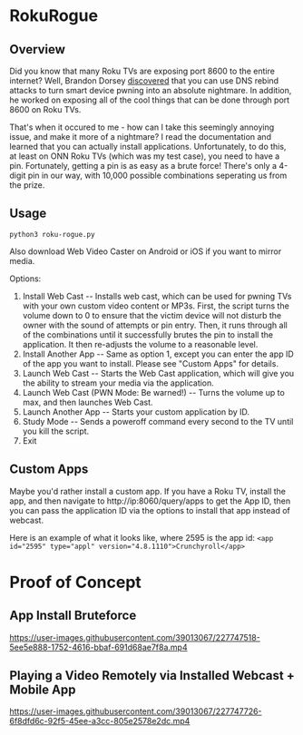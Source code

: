 # RokuRogue
## Overview
Did you know that many Roku TVs are exposing port 8600 to the entire internet? Well, Brandon Dorsey [discovered](https://medium.com/@brannondorsey/attacking-private-networks-from-the-internet-with-dns-rebinding-ea7098a2d325) that you can use DNS rebind attacks to turn smart device pwning into an absolute nightmare. In addition, he worked on exposing all of the cool things that can be done through port 8600 on Roku TVs.

That's when it occured to me - how can I take this seemingly annoying issue, and make it more of a nightmare? I read the documentation and learned that you can actually install applications. Unfortunately, to do this, at least on ONN Roku TVs (which was my test case), you need to have a pin. Fortunately, getting a pin is as easy as a brute force! There's only a 4-digit pin in our way, with 10,000 possible combinations seperating us from the prize.

## Usage
`python3 roku-rogue.py`

Also download Web Video Caster on Android or iOS if you want to mirror media.

Options:
1. Install Web Cast -- Installs web cast, which can be used for pwning TVs with your own custom video content or MP3s. First, the script turns the volume down to 0 to ensure that the victim device will not disturb the owner with the sound of attempts or pin entry. Then, it runs through all of the combinations until it successfully brutes the pin to install the application. It then re-adjusts the volume to a reasonable level.
2. Install Another App -- Same as option 1, except you can enter the app ID of the app you want to install. Please see "Custom Apps" for details.
3. Launch Web Cast -- Starts the Web Cast application, which will give you the ability to stream your media via the application.
4. Launch Web Cast (PWN Mode: Be warned!) -- Turns the volume up to max, and then launches Web Cast.
5. Launch Another App -- Starts your custom application by ID.
6. Study Mode -- Sends a poweroff command every second to the TV until you kill the script.
7. Exit

## Custom Apps
Maybe you'd rather install a custom app. If you have a Roku TV, install the app, and then navigate to http://ip:8060/query/apps to get the App ID, then you can pass the application ID via the options to install that app instead of webcast.

Here is an example of what it looks like, where 2595 is the app id:
`<app id="2595" type="appl" version="4.8.1110">Crunchyroll</app>`

# Proof of Concept
## App Install Bruteforce

https://user-images.githubusercontent.com/39013067/227747518-5ee5e888-1752-4616-bbaf-691d68ae7f8a.mp4

## Playing a Video Remotely via Installed Webcast + Mobile App

https://user-images.githubusercontent.com/39013067/227747726-6f8dfd6c-92f5-45ee-a3cc-805e2578e2dc.mp4

